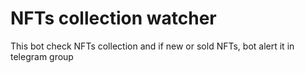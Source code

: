 # NFTs collection watcher
This bot check NFTs collection and if new or sold NFTs, bot alert it in telegram group
